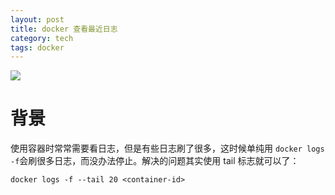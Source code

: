 ```yaml
---
layout: post
title: docker 查看最近日志
category: tech
tags: docker
---
```

![](https://cdn.kelu.org/blog/tags/docker.jpg)

# 背景

使用容器时常常需要看日志，但是有些日志刷了很多，这时候单纯用 `docker logs -f`会刷很多日志，而没办法停止。解决的问题其实使用 tail 标志就可以了：



```
docker logs -f --tail 20 <container-id>
```